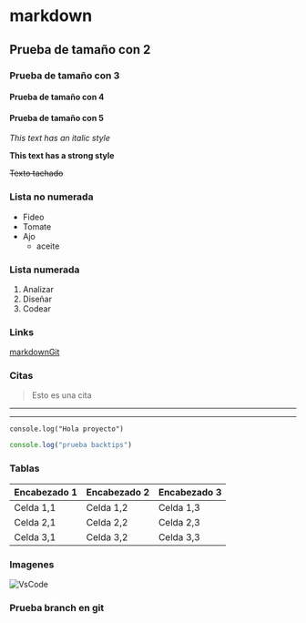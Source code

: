# markdown
## Prueba de tamaño con 2
### Prueba de tamaño con 3
#### Prueba de tamaño con 4
#### Prueba de tamaño con 5

*This text has an italic style*

**This text has a strong style**

~~Texto tachado~~

### Lista no numerada

+ Fideo
+ Tomate 
+ Ajo
    + aceite


### Lista numerada

1. Analizar
1. Diseñar
1. Codear

### Links
[markdownGit](https://github.com/Nababoi/markdown "link al repostorio de markdown")

### Citas
> Esto es una cita

---
---

`console.log("Hola proyecto")`

```javascript
console.log("prueba backtips")
```


### Tablas

| Encabezado 1 | Encabezado 2 | Encabezado 3 |
|--------------|--------------|--------------|
| Celda 1,1    | Celda 1,2    | Celda 1,3    |
| Celda 2,1    | Celda 2,2    | Celda 2,3    |
| Celda 3,1    | Celda 3,2    | Celda 3,3    |

### Imagenes
![VsCode](https://upload.wikimedia.org/wikipedia/commons/thumb/9/9a/Visual_Studio_Code_1.35_icon.svg/2048px-Visual_Studio_Code_1.35_icon.svg.png)

### Prueba branch en git